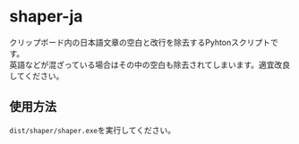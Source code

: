 # shaper-ja
クリップボード内の日本語文章の空白と改行を除去するPyhtonスクリプトです。  
英語などが混ざっている場合はその中の空白も除去されてしまいます。適宜改良してください。

## 使用方法
`dist/shaper/shaper.exe`を実行してください。
